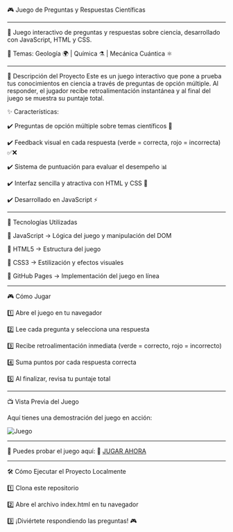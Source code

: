 🎮 Juego de Preguntas y Respuestas Científicas


---
📌 Juego interactivo de preguntas y respuestas sobre ciencia, desarrollado con JavaScript, HTML y CSS.

🎯 Temas: Geología 🌍 | Química ⚗️ | Mecánica Cuántica ⚛️


---
📌 Descripción del Proyecto
Este es un juego interactivo que pone a prueba tus conocimientos en ciencia a través de preguntas de opción múltiple. Al responder, el jugador recibe retroalimentación instantánea y al final del juego se muestra su puntaje total.

✨ Características:

✔️ Preguntas de opción múltiple sobre temas científicos 🧠

✔️ Feedback visual en cada respuesta (verde = correcta, rojo = incorrecta) ✅❌

✔️ Sistema de puntuación para evaluar el desempeño 📊

✔️ Interfaz sencilla y atractiva con HTML y CSS 🎨

✔️ Desarrollado en JavaScript ⚡


---
🚀 Tecnologías Utilizadas

🔹 JavaScript → Lógica del juego y manipulación del DOM

🔹 HTML5 → Estructura del juego

🔹 CSS3 → Estilización y efectos visuales

🔹 GitHub Pages → Implementación del juego en línea


---
🎮 Cómo Jugar

1️⃣ Abre el juego en tu navegador

2️⃣ Lee cada pregunta y selecciona una respuesta

3️⃣ Recibe retroalimentación inmediata (verde = correcto, rojo = incorrecto)

4️⃣ Suma puntos por cada respuesta correcta

5️⃣ Al finalizar, revisa tu puntaje total


---
📺 Vista Previa del Juego

Aquí tienes una demostración del juego en acción:

![Juego](proyecto_funcionando.gif)


---
📍 Puedes probar el juego aquí: 🔗 [JUGAR AHORA ](https://mata13.github.io/Juego-de-preguntas-y-respuestas/)


---
🛠 Cómo Ejecutar el Proyecto Localmente

1️⃣ Clona este repositorio

2️⃣ Abre el archivo index.html en tu navegador

3️⃣ ¡Diviértete respondiendo las preguntas! 🎮
